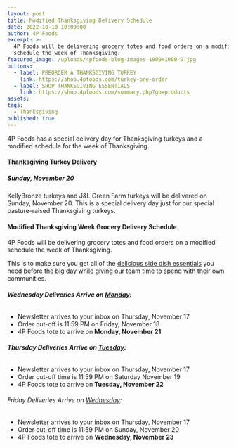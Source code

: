 ```yaml
---
layout: post
title: Modified Thanksgiving Delivery Schedule
date: 2022-10-10 10:00:00
author: 4P Foods
excerpt: >-
  4P Foods will be delivering grocery totes and food orders on a modified
  schedule the week of Thanksgiving.
featured_image: /uploads/4pfoods-blog-images-1900x1000-9.jpg
buttons:
  - label: PREORDER A THANKSGIVING TURKEY
    link: https://shop.4pfoods.com/turkey-pre-order
  - label: SHOP THANKSGIVING ESSENTIALS
    link: https://shop.4pfoods.com/summary.php?go=products
assets:
tags:
  - Thanksgiving
published: true
---
```

<div class="editable"><p>4P Foods has a special delivery day for Thanksgiving turkeys and a modified schedule for the week of Thanksgiving.</p><h4>Thanksgiving Turkey Delivery</h4><h5>Sunday, November 20</h5><p>KellyBronze turkeys and J&amp;L Green Farm turkeys will be delivered on Sunday, November 20. This is a special delivery day just for our special pasture-raised Thanksgiving turkeys.</p><h4>Modified Thanksgiving Week Grocery Delivery Schedule</h4><p>4P Foods will be delivering grocery totes and food orders on a modified schedule the week of Thanksgiving.</p><p>This is to make sure you get all of the <a href="https://shop.4pfoods.com/vegetables">delicious side dish essentials</a> you need before the big day while giving our team time to spend with their own communities.</p><h6 class="AlignCenter"><strong>Wednesday Deliveries Arrive on <u>Monday</u>:</strong></h6><ul><li class="AlignCenter">Newsletter arrives to your inbox on Thursday, November 17</li><li class="AlignCenter">Order cut-off is 11:59 PM on Friday, November 18</li><li class="AlignCenter">4P Foods tote to arrive on<strong> Monday, November 21</strong></li></ul><h6 class="AlignCenter"><strong>Thursday Deliveries Arrive on <u>Tuesday</u>:</strong></h6><ul><li class="AlignCenter">Newsletter arrives to your inbox on Thursday, November 17</li><li class="AlignCenter">Order cut-off time is 11:59 PM on Saturday November 19</li><li class="AlignCenter">4P Foods tote to arrive on<strong> Tuesday, November 22</strong></li></ul><h6 class="AlignCenter">Friday Deliveries Arrive on <u>Wednesday</u>:</h6><ul><li class="AlignCenter">Newsletter arrives to your inbox on Thursday, November 17</li><li class="AlignCenter">Order cut-off time is 11:59 PM on Sunday, November 20</li><li class="AlignCenter">4P Foods tote to arrive on <strong>Wednesday, November 23</strong></li></ul><p class="AlignCenter">&nbsp;</p></div>
